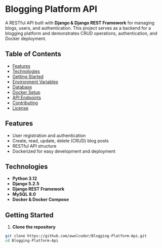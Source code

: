 # Blogging Platform API

A RESTful API built with **Django & Django REST Framework** for managing blogs, users, and authentication. This project serves as a backend for a blogging platform and demonstrates CRUD operations, authentication, and Docker deployment.

## Table of Contents

- [Features](#features)  
- [Technologies](#technologies)  
- [Getting Started](#getting-started)  
- [Environment Variables](#environment-variables)  
- [Database](#database)  
- [Docker Setup](#docker-setup)  
- [API Endpoints](#api-endpoints)  
- [Contributing](#contributing)  
- [License](#license)  

## Features

- User registration and authentication  
- Create, read, update, delete (CRUD) blog posts  
- RESTful API structure  
- Dockerized for easy development and deployment  

## Technologies

- **Python 3.12**  
- **Django 5.2.5**  
- **Django REST Framework**  
- **MySQL 8.0**  
- **Docker & Docker Compose**  

## Getting Started

1. **Clone the repository**  
```bash
git clone https://github.com/awolcoder/Blogging-Platform-Api.git
cd Blogging-Platform-Api
